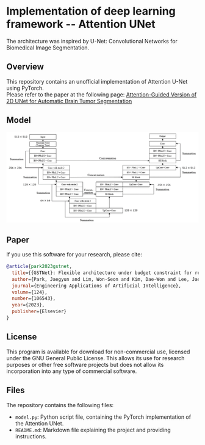 
# Implementation of deep learning framework -- Attention UNet

The architecture was inspired by U-Net: Convolutional Networks for Biomedical Image Segmentation.

## Overview
This repository contains an unofficial implementation of Attention U-Net using PyTorch.<br/>
Please refer to the paper at the following page: 
[Attention-Guided Version of 2D UNet for Automatic Brain Tumor Segmentation](https://ieeexplore.ieee.org/document/8964956?denie] "Visit")

## Model
![Local Image](Attention_UNet.png "Attention UNet")
## Paper
If you use this software for your research, please cite:

```bibtex
@article{park2023gstnet,
  title={{GSTNet}: Flexible architecture under budget constraint for real-time human activity recognition},
  author={Park, Jaegyun and Lim, Won-Seon and Kim, Dae-Won and Lee, Jaesung},
  journal={Engineering Applications of Artificial Intelligence},
  volume={124},
  number={106543},
  year={2023},
  publisher={Elsevier}
}
```

## License
This program is available for download for non-commercial use, licensed under the GNU General Public License. This allows its use for research purposes or other free software projects but does not allow its incorporation into any type of commercial software.

## Files
The repository contains the following files:

- `model.py`: Python script file, containing the PyTorch implementation of the Attention UNet.
- `README.md`: Markdown file explaining the project and providing instructions.
